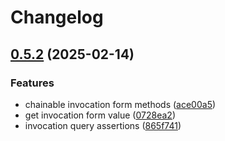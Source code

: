 # Changelog

## [0.5.2](https://github.com/le-yams/gomockhttp/compare/v0.5.1...v0.5.2) (2025-02-14)


### Features

* chainable invocation form methods ([ace00a5](https://github.com/le-yams/gomockhttp/commit/ace00a54bc1d0946e183987b1cf5aa533a019228))
* get invocation form value ([0728ea2](https://github.com/le-yams/gomockhttp/commit/0728ea26feaade52daae29406178ef14d221b11f))
* invocation query assertions ([865f741](https://github.com/le-yams/gomockhttp/commit/865f741873c3240f40b4acea6e2a96441e18983d))
